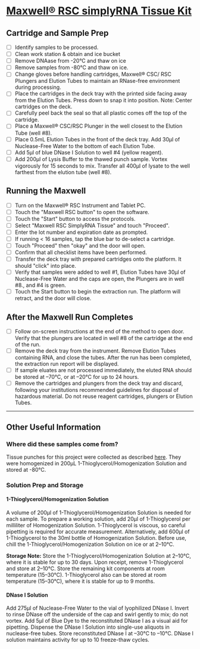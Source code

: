 # [Maxwell® RSC simplyRNA Tissue Kit](https://www.promega.com/~/media/files/resources/protocols/technical%20manuals/101/maxwell%20rsc%20simplyrna%20cells%20kit%20and%20maxwell%20rsc%20simplyrna%20tissue%20kit%20technical%20manual.pdf)

## Cartridge and Sample Prep
- [ ] Identify samples to be processed.
- [ ] Clean work station & obtain and ice bucket
- [ ] Remove DNAase from -20°C and thaw on ice
- [ ] Remove samples from -80°C and thaw on ice.
- [ ] Change gloves before handling cartridges, Maxwell® CSC/ RSC Plungers and Elution Tubes to maintain an RNase-free environment during processing. 
- [ ] Place the cartridges in the deck tray with the printed side facing away from the Elution Tubes. Press down to snap it into position. Note: Center cartridges on the deck.
- [ ] Carefully peel back the seal so that all plastic comes off the top of the cartridge. 
- [ ] Place a Maxwell® CSC/RSC Plunger in the well closest to the Elution Tube (well #8).
- [ ] Place 0.5mL Elution Tubes in the front of the deck tray. Add 30μl of Nuclease-Free Water to the bottom of each Elution Tube.
- [ ] Add 5μl of blue DNase I Solution to well #4 (yellow reagent). 
- [ ] Add 200μl of Lysis Buffer to the thawed punch sample. Vortex vigorously for 15 seconds to mix. Transfer all 400μl of lysate to the well farthest from the elution tube (well #8).

## Running the Maxwell
- [ ] Turn on the Maxwell® RSC Instrument and Tablet PC.
- [ ] Touch the "Maxwell RSC button" to open the software.
- [ ] Touch the "Start" button to access the protocols.
- [ ] Select "Maxwell RSC SimplyRNA Tissue" and touch "Proceed".
- [ ] Enter the lot number and expiration date as prompted.
- [ ] If running < 16 samples, tap the blue bar to de-select a cartridge.
- [ ] Touch "Proceed" then "okay" and the door will open.
- [ ] Confirm that all checklist items have been performed. 
- [ ] Transfer the deck tray with prepared cartridges onto the platform. It should "click" into place.
- [ ] Verify that samples were added to well #1, Elution Tubes have 30μl of Nuclease-Free Water and the caps are open, the Plungers are in well #8., and  #4 is green.
- [ ] Touch the Start button to begin the extraction run. The platform will retract, and the door will close.

## After the Maxwell Run Completes
- [ ] Follow on-screen instructions at the end of the method to open door. Verify that the plungers are located in well #8 of the cartridge at the end of the run. 
- [ ] Remove the deck tray from the instrument. Remove Elution Tubes containing RNA, and close the tubes. After the run has been completed, the extraction run report will be displayed. 
- [ ] If sample eluates are not processed immediately, the eluted RNA should be stored at –70°C, or at –20°C for up to 24 hours. 
- [ ] Remove the cartridges and plungers from the deck tray and discard, following your
institutions recommended guidelines for disposal of hazardous material. Do not reuse reagent cartridges, plungers or Elution Tubes.

-----------------------------------------------------------------------------------------

## Other Useful Information

### Where did these samples come from?
Tissue punches for this project were collected as described [here](../data/sample_info/punches_060915.csv). They were homogenized in 200μL 1-Thioglycerol/Homogenization Solution and stored at -80°C.

### Solution Prep and Storage

#### 1-Thioglycerol/Homogenization Solution
A volume of 200μl of 1-Thioglycerol/Homogenization Solution is needed for each sample. To prepare a working solution, add 20μl of 1-Thioglycerol per milliliter of Homogenization Solution. 1-Thioglycerol is viscous, so careful pipetting is required for accurate measurement. Alternatively, add 600μl of 1-Thioglycerol to the 30ml bottle of Homogenization Solution. Before use, chill the 1-Thioglycerol/Homogenization Solution on ice or at 2–10°C. 

**Storage Note:** Store the 1-Thioglycerol/Homogenization Solution at 2–10°C, where it is stable for up to 30 days. Upon receipt, remove 1-Thioglycerol and store at 2–10°C. Store the remaining kit components at room temperature (15–30°C). 1-Thioglycerol also can be stored at room temperature (15–30°C), where it is stable for up to 9 months.

#### DNase I Solution
Add 275μl of Nuclease-Free Water to the vial of lyophilized DNase I. Invert to rinse DNase off the underside of the cap and swirl gently to mix; do not vortex. Add 5μl of Blue Dye to the reconstituted DNase I as a visual aid for pipetting. Dispense the DNase I Solution into single-use aliquots in nuclease-free tubes. Store reconstituted DNase I at –30°C to –10°C. DNase I solution maintains activity for up to 10 freeze-thaw cycles.